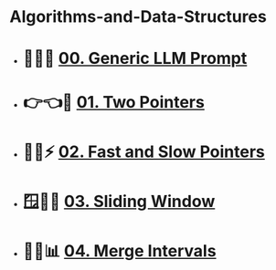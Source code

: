 # Algorithms-and-Data-Structures 

- # 🤖💭✨ [00. Generic LLM Prompt](./00.%20LLM%20Prompts/LLM%20Prompt:%20Generic%20LeetCode%20Pattern%20Guide%20Generator.md)
- # 👉👈🎯 [01. Two Pointers]()
- # 🐰🐢⚡ [02. Fast and Slow Pointers]()
- # 🪟🔄📱 [03. Sliding Window]()
- # 🔗⏰📊 [04. Merge Intervals](./03.%20Merge%20Intervals/01.%20Introduction.md)
